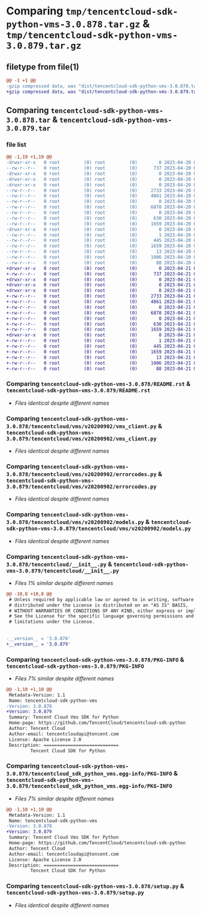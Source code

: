 # Comparing `tmp/tencentcloud-sdk-python-vms-3.0.878.tar.gz` & `tmp/tencentcloud-sdk-python-vms-3.0.879.tar.gz`

## filetype from file(1)

```diff
@@ -1 +1 @@
-gzip compressed data, was "dist/tencentcloud-sdk-python-vms-3.0.878.tar", last modified: Thu Apr 20 00:55:44 2023, max compression
+gzip compressed data, was "dist/tencentcloud-sdk-python-vms-3.0.879.tar", last modified: Fri Apr 21 01:09:18 2023, max compression
```

## Comparing `tencentcloud-sdk-python-vms-3.0.878.tar` & `tencentcloud-sdk-python-vms-3.0.879.tar`

### file list

```diff
@@ -1,19 +1,19 @@
-drwxr-xr-x   0 root         (0) root         (0)        0 2023-04-20 00:55:44.000000 tencentcloud-sdk-python-vms-3.0.878/
--rw-r--r--   0 root         (0) root         (0)      737 2023-04-20 00:55:44.000000 tencentcloud-sdk-python-vms-3.0.878/README.rst
-drwxr-xr-x   0 root         (0) root         (0)        0 2023-04-20 00:55:44.000000 tencentcloud-sdk-python-vms-3.0.878/tencentcloud/
-drwxr-xr-x   0 root         (0) root         (0)        0 2023-04-20 00:55:44.000000 tencentcloud-sdk-python-vms-3.0.878/tencentcloud/vms/
-drwxr-xr-x   0 root         (0) root         (0)        0 2023-04-20 00:55:44.000000 tencentcloud-sdk-python-vms-3.0.878/tencentcloud/vms/v20200902/
--rw-r--r--   0 root         (0) root         (0)     2733 2023-04-20 00:55:44.000000 tencentcloud-sdk-python-vms-3.0.878/tencentcloud/vms/v20200902/vms_client.py
--rw-r--r--   0 root         (0) root         (0)     4861 2023-04-20 00:55:44.000000 tencentcloud-sdk-python-vms-3.0.878/tencentcloud/vms/v20200902/errorcodes.py
--rw-r--r--   0 root         (0) root         (0)        0 2023-04-20 00:55:44.000000 tencentcloud-sdk-python-vms-3.0.878/tencentcloud/vms/v20200902/__init__.py
--rw-r--r--   0 root         (0) root         (0)     6878 2023-04-20 00:55:44.000000 tencentcloud-sdk-python-vms-3.0.878/tencentcloud/vms/v20200902/models.py
--rw-r--r--   0 root         (0) root         (0)        0 2023-04-20 00:55:44.000000 tencentcloud-sdk-python-vms-3.0.878/tencentcloud/vms/__init__.py
--rw-r--r--   0 root         (0) root         (0)      630 2023-04-20 00:55:44.000000 tencentcloud-sdk-python-vms-3.0.878/tencentcloud/__init__.py
--rw-r--r--   0 root         (0) root         (0)     1659 2023-04-20 00:55:44.000000 tencentcloud-sdk-python-vms-3.0.878/PKG-INFO
-drwxr-xr-x   0 root         (0) root         (0)        0 2023-04-20 00:55:44.000000 tencentcloud-sdk-python-vms-3.0.878/tencentcloud_sdk_python_vms.egg-info/
--rw-r--r--   0 root         (0) root         (0)        1 2023-04-20 00:55:44.000000 tencentcloud-sdk-python-vms-3.0.878/tencentcloud_sdk_python_vms.egg-info/dependency_links.txt
--rw-r--r--   0 root         (0) root         (0)      445 2023-04-20 00:55:44.000000 tencentcloud-sdk-python-vms-3.0.878/tencentcloud_sdk_python_vms.egg-info/SOURCES.txt
--rw-r--r--   0 root         (0) root         (0)     1659 2023-04-20 00:55:44.000000 tencentcloud-sdk-python-vms-3.0.878/tencentcloud_sdk_python_vms.egg-info/PKG-INFO
--rw-r--r--   0 root         (0) root         (0)       13 2023-04-20 00:55:44.000000 tencentcloud-sdk-python-vms-3.0.878/tencentcloud_sdk_python_vms.egg-info/top_level.txt
--rw-r--r--   0 root         (0) root         (0)     1006 2023-04-20 00:55:44.000000 tencentcloud-sdk-python-vms-3.0.878/setup.py
--rw-r--r--   0 root         (0) root         (0)       88 2023-04-20 00:55:44.000000 tencentcloud-sdk-python-vms-3.0.878/setup.cfg
+drwxr-xr-x   0 root         (0) root         (0)        0 2023-04-21 01:09:18.000000 tencentcloud-sdk-python-vms-3.0.879/
+-rw-r--r--   0 root         (0) root         (0)      737 2023-04-21 01:09:18.000000 tencentcloud-sdk-python-vms-3.0.879/README.rst
+drwxr-xr-x   0 root         (0) root         (0)        0 2023-04-21 01:09:18.000000 tencentcloud-sdk-python-vms-3.0.879/tencentcloud/
+drwxr-xr-x   0 root         (0) root         (0)        0 2023-04-21 01:09:18.000000 tencentcloud-sdk-python-vms-3.0.879/tencentcloud/vms/
+drwxr-xr-x   0 root         (0) root         (0)        0 2023-04-21 01:09:18.000000 tencentcloud-sdk-python-vms-3.0.879/tencentcloud/vms/v20200902/
+-rw-r--r--   0 root         (0) root         (0)     2733 2023-04-21 01:09:18.000000 tencentcloud-sdk-python-vms-3.0.879/tencentcloud/vms/v20200902/vms_client.py
+-rw-r--r--   0 root         (0) root         (0)     4861 2023-04-21 01:09:18.000000 tencentcloud-sdk-python-vms-3.0.879/tencentcloud/vms/v20200902/errorcodes.py
+-rw-r--r--   0 root         (0) root         (0)        0 2023-04-21 01:09:18.000000 tencentcloud-sdk-python-vms-3.0.879/tencentcloud/vms/v20200902/__init__.py
+-rw-r--r--   0 root         (0) root         (0)     6878 2023-04-21 01:09:18.000000 tencentcloud-sdk-python-vms-3.0.879/tencentcloud/vms/v20200902/models.py
+-rw-r--r--   0 root         (0) root         (0)        0 2023-04-21 01:09:18.000000 tencentcloud-sdk-python-vms-3.0.879/tencentcloud/vms/__init__.py
+-rw-r--r--   0 root         (0) root         (0)      630 2023-04-21 01:09:18.000000 tencentcloud-sdk-python-vms-3.0.879/tencentcloud/__init__.py
+-rw-r--r--   0 root         (0) root         (0)     1659 2023-04-21 01:09:18.000000 tencentcloud-sdk-python-vms-3.0.879/PKG-INFO
+drwxr-xr-x   0 root         (0) root         (0)        0 2023-04-21 01:09:18.000000 tencentcloud-sdk-python-vms-3.0.879/tencentcloud_sdk_python_vms.egg-info/
+-rw-r--r--   0 root         (0) root         (0)        1 2023-04-21 01:09:18.000000 tencentcloud-sdk-python-vms-3.0.879/tencentcloud_sdk_python_vms.egg-info/dependency_links.txt
+-rw-r--r--   0 root         (0) root         (0)      445 2023-04-21 01:09:18.000000 tencentcloud-sdk-python-vms-3.0.879/tencentcloud_sdk_python_vms.egg-info/SOURCES.txt
+-rw-r--r--   0 root         (0) root         (0)     1659 2023-04-21 01:09:18.000000 tencentcloud-sdk-python-vms-3.0.879/tencentcloud_sdk_python_vms.egg-info/PKG-INFO
+-rw-r--r--   0 root         (0) root         (0)       13 2023-04-21 01:09:18.000000 tencentcloud-sdk-python-vms-3.0.879/tencentcloud_sdk_python_vms.egg-info/top_level.txt
+-rw-r--r--   0 root         (0) root         (0)     1006 2023-04-21 01:09:18.000000 tencentcloud-sdk-python-vms-3.0.879/setup.py
+-rw-r--r--   0 root         (0) root         (0)       88 2023-04-21 01:09:18.000000 tencentcloud-sdk-python-vms-3.0.879/setup.cfg
```

### Comparing `tencentcloud-sdk-python-vms-3.0.878/README.rst` & `tencentcloud-sdk-python-vms-3.0.879/README.rst`

 * *Files identical despite different names*

### Comparing `tencentcloud-sdk-python-vms-3.0.878/tencentcloud/vms/v20200902/vms_client.py` & `tencentcloud-sdk-python-vms-3.0.879/tencentcloud/vms/v20200902/vms_client.py`

 * *Files identical despite different names*

### Comparing `tencentcloud-sdk-python-vms-3.0.878/tencentcloud/vms/v20200902/errorcodes.py` & `tencentcloud-sdk-python-vms-3.0.879/tencentcloud/vms/v20200902/errorcodes.py`

 * *Files identical despite different names*

### Comparing `tencentcloud-sdk-python-vms-3.0.878/tencentcloud/vms/v20200902/models.py` & `tencentcloud-sdk-python-vms-3.0.879/tencentcloud/vms/v20200902/models.py`

 * *Files identical despite different names*

### Comparing `tencentcloud-sdk-python-vms-3.0.878/tencentcloud/__init__.py` & `tencentcloud-sdk-python-vms-3.0.879/tencentcloud/__init__.py`

 * *Files 1% similar despite different names*

```diff
@@ -10,8 +10,8 @@
 # Unless required by applicable law or agreed to in writing, software
 # distributed under the License is distributed on an "AS IS" BASIS,
 # WITHOUT WARRANTIES OR CONDITIONS OF ANY KIND, either express or implied.
 # See the License for the specific language governing permissions and
 # limitations under the License.
 
 
-__version__ = '3.0.878'
+__version__ = '3.0.879'
```

### Comparing `tencentcloud-sdk-python-vms-3.0.878/PKG-INFO` & `tencentcloud-sdk-python-vms-3.0.879/PKG-INFO`

 * *Files 7% similar despite different names*

```diff
@@ -1,10 +1,10 @@
 Metadata-Version: 1.1
 Name: tencentcloud-sdk-python-vms
-Version: 3.0.878
+Version: 3.0.879
 Summary: Tencent Cloud Vms SDK for Python
 Home-page: https://github.com/TencentCloud/tencentcloud-sdk-python
 Author: Tencent Cloud
 Author-email: tencentcloudapi@tencent.com
 License: Apache License 2.0
 Description: ============================
         Tencent Cloud SDK for Python
```

### Comparing `tencentcloud-sdk-python-vms-3.0.878/tencentcloud_sdk_python_vms.egg-info/PKG-INFO` & `tencentcloud-sdk-python-vms-3.0.879/tencentcloud_sdk_python_vms.egg-info/PKG-INFO`

 * *Files 7% similar despite different names*

```diff
@@ -1,10 +1,10 @@
 Metadata-Version: 1.1
 Name: tencentcloud-sdk-python-vms
-Version: 3.0.878
+Version: 3.0.879
 Summary: Tencent Cloud Vms SDK for Python
 Home-page: https://github.com/TencentCloud/tencentcloud-sdk-python
 Author: Tencent Cloud
 Author-email: tencentcloudapi@tencent.com
 License: Apache License 2.0
 Description: ============================
         Tencent Cloud SDK for Python
```

### Comparing `tencentcloud-sdk-python-vms-3.0.878/setup.py` & `tencentcloud-sdk-python-vms-3.0.879/setup.py`

 * *Files identical despite different names*

